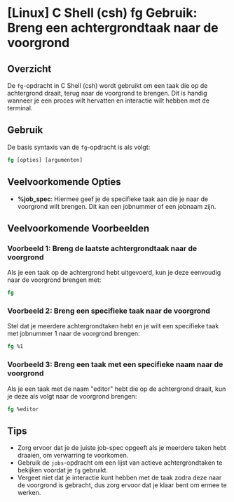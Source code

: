 # [Linux] C Shell (csh) fg Gebruik: Breng een achtergrondtaak naar de voorgrond

## Overzicht
De `fg`-opdracht in C Shell (csh) wordt gebruikt om een taak die op de achtergrond draait, terug naar de voorgrond te brengen. Dit is handig wanneer je een proces wilt hervatten en interactie wilt hebben met de terminal.

## Gebruik
De basis syntaxis van de `fg`-opdracht is als volgt:

```csh
fg [opties] [argumenten]
```

## Veelvoorkomende Opties
- **%job_spec**: Hiermee geef je de specifieke taak aan die je naar de voorgrond wilt brengen. Dit kan een jobnummer of een jobnaam zijn.
  
## Veelvoorkomende Voorbeelden

### Voorbeeld 1: Breng de laatste achtergrondtaak naar de voorgrond
Als je een taak op de achtergrond hebt uitgevoerd, kun je deze eenvoudig naar de voorgrond brengen met:

```csh
fg
```

### Voorbeeld 2: Breng een specifieke taak naar de voorgrond
Stel dat je meerdere achtergrondtaken hebt en je wilt een specifieke taak met jobnummer 1 naar de voorgrond brengen:

```csh
fg %1
```

### Voorbeeld 3: Breng een taak met een specifieke naam naar de voorgrond
Als je een taak met de naam "editor" hebt die op de achtergrond draait, kun je deze als volgt naar de voorgrond brengen:

```csh
fg %editor
```

## Tips
- Zorg ervoor dat je de juiste job-spec opgeeft als je meerdere taken hebt draaien, om verwarring te voorkomen.
- Gebruik de `jobs`-opdracht om een lijst van actieve achtergrondtaken te bekijken voordat je `fg` gebruikt.
- Vergeet niet dat je interactie kunt hebben met de taak zodra deze naar de voorgrond is gebracht, dus zorg ervoor dat je klaar bent om ermee te werken.